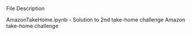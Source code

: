 File Description



AmazonTakeHome.ipynb	- Solution to 2nd take-home challenge Amazon take-home challenge
